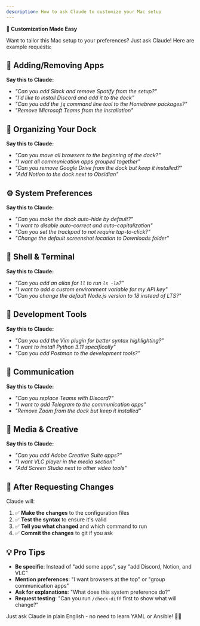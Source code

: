 ```yaml
---
description: How to ask Claude to customize your Mac setup
---
```


**🎨 Customization Made Easy**

Want to tailor this Mac setup to your preferences? Just ask Claude! Here are example requests:

## 🍺 **Adding/Removing Apps**

**Say this to Claude:**
- *"Can you add Slack and remove Spotify from the setup?"*
- *"I'd like to install Discord and add it to the dock"*
- *"Can you add the `jq` command line tool to the Homebrew packages?"*
- *"Remove Microsoft Teams from the installation"*

## 🎯 **Organizing Your Dock**

**Say this to Claude:**
- *"Can you move all browsers to the beginning of the dock?"*
- *"I want all communication apps grouped together"*
- *"Can you remove Google Drive from the dock but keep it installed?"*
- *"Add Notion to the dock next to Obsidian"*

## ⚙️ **System Preferences**

**Say this to Claude:**
- *"Can you make the dock auto-hide by default?"*
- *"I want to disable auto-correct and auto-capitalization"*
- *"Can you set the trackpad to not require tap-to-click?"*
- *"Change the default screenshot location to Downloads folder"*

## 🐚 **Shell & Terminal**

**Say this to Claude:**
- *"Can you add an alias for `ll` to run `ls -la`?"*
- *"I want to add a custom environment variable for my API key"*
- *"Can you change the default Node.js version to 18 instead of LTS?"*

## 📝 **Development Tools**

**Say this to Claude:**
- *"Can you add the Vim plugin for better syntax highlighting?"*
- *"I want to install Python 3.11 specifically"*
- *"Can you add Postman to the development tools?"*

## 💬 **Communication**

**Say this to Claude:**
- *"Can you replace Teams with Discord?"*
- *"I want to add Telegram to the communication apps"*
- *"Remove Zoom from the dock but keep it installed"*

## 🎵 **Media & Creative**

**Say this to Claude:**
- *"Can you add Adobe Creative Suite apps?"*
- *"I want VLC player in the media section"*
- *"Add Screen Studio next to other video tools"*

## 🔧 **After Requesting Changes**

Claude will:
1. ✅ **Make the changes** to the configuration files
2. ✅ **Test the syntax** to ensure it's valid
3. ✅ **Tell you what changed** and which command to run
4. ✅ **Commit the changes** to git if you ask

## 💡 **Pro Tips**

- **Be specific**: Instead of "add some apps", say "add Discord, Notion, and VLC"
- **Mention preferences**: "I want browsers at the top" or "group communication apps"
- **Ask for explanations**: "What does this system preference do?"
- **Request testing**: "Can you run `/check-diff` first to show what will change?"

Just ask Claude in plain English - no need to learn YAML or Ansible! 🤖✨